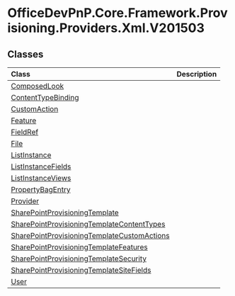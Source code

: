 # OfficeDevPnP.Core.Framework.Provisioning.Providers.Xml.V201503
## Classes
|**Class**|**Description**|
|:-----|:-----|
|[ComposedLook](OfficeDevPnP.Core.Framework.Provisioning.Providers.Xml.V201503.ComposedLook.md)||
|[ContentTypeBinding](OfficeDevPnP.Core.Framework.Provisioning.Providers.Xml.V201503.ContentTypeBinding.md)||
|[CustomAction](OfficeDevPnP.Core.Framework.Provisioning.Providers.Xml.V201503.CustomAction.md)||
|[Feature](OfficeDevPnP.Core.Framework.Provisioning.Providers.Xml.V201503.Feature.md)||
|[FieldRef](OfficeDevPnP.Core.Framework.Provisioning.Providers.Xml.V201503.FieldRef.md)||
|[File](OfficeDevPnP.Core.Framework.Provisioning.Providers.Xml.V201503.File.md)||
|[ListInstance](OfficeDevPnP.Core.Framework.Provisioning.Providers.Xml.V201503.ListInstance.md)||
|[ListInstanceFields](OfficeDevPnP.Core.Framework.Provisioning.Providers.Xml.V201503.ListInstanceFields.md)||
|[ListInstanceViews](OfficeDevPnP.Core.Framework.Provisioning.Providers.Xml.V201503.ListInstanceViews.md)||
|[PropertyBagEntry](OfficeDevPnP.Core.Framework.Provisioning.Providers.Xml.V201503.PropertyBagEntry.md)||
|[Provider](OfficeDevPnP.Core.Framework.Provisioning.Providers.Xml.V201503.Provider.md)||
|[SharePointProvisioningTemplate](OfficeDevPnP.Core.Framework.Provisioning.Providers.Xml.V201503.SharePointProvisioningTemplate.md)||
|[SharePointProvisioningTemplateContentTypes](OfficeDevPnP.Core.Framework.Provisioning.Providers.Xml.V201503.SharePointProvisioningTemplateContentTypes.md)||
|[SharePointProvisioningTemplateCustomActions](OfficeDevPnP.Core.Framework.Provisioning.Providers.Xml.V201503.SharePointProvisioningTemplateCustomActions.md)||
|[SharePointProvisioningTemplateFeatures](OfficeDevPnP.Core.Framework.Provisioning.Providers.Xml.V201503.SharePointProvisioningTemplateFeatures.md)||
|[SharePointProvisioningTemplateSecurity](OfficeDevPnP.Core.Framework.Provisioning.Providers.Xml.V201503.SharePointProvisioningTemplateSecurity.md)||
|[SharePointProvisioningTemplateSiteFields](OfficeDevPnP.Core.Framework.Provisioning.Providers.Xml.V201503.SharePointProvisioningTemplateSiteFields.md)||
|[User](OfficeDevPnP.Core.Framework.Provisioning.Providers.Xml.V201503.User.md)||
